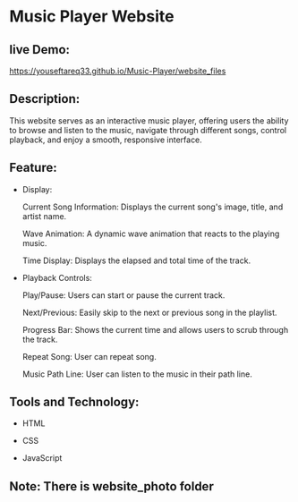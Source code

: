 # Music Player Website

## live Demo:
https://youseftareq33.github.io/Music-Player/website_files


## Description:
This website serves as an interactive music player, offering users the ability to browse and listen to the music, navigate through different songs, control playback, and enjoy a smooth, responsive interface.

## Feature:

- Display:
  
  Current Song Information: Displays the current song's image, title, and artist name.
  
  Wave Animation: A dynamic wave animation that reacts to the playing music.

  Time Display: Displays the elapsed and total time of the track.


- Playback Controls:
  
  Play/Pause: Users can start or pause the current track.
  
  Next/Previous: Easily skip to the next or previous song in the playlist.
  
  Progress Bar: Shows the current time and allows users to scrub through the track.

  Repeat Song: User can repeat song.

  Music Path Line: User can listen to the music in their path line.
  


## Tools and Technology:

- HTML

- CSS

- JavaScript

## Note: There is website_photo folder
